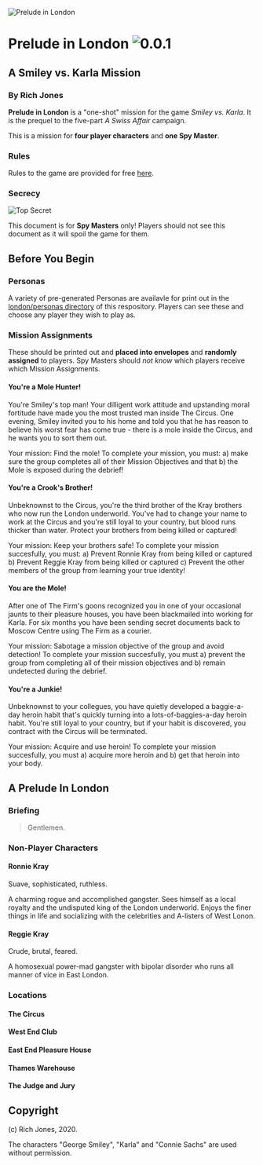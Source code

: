 ![Prelude in London](https://images.pexels.com/photos/34077/pexels-photo.jpg?auto=compress&cs=tinysrgb&dpr=2&h=750&w=1260)
# Prelude in London ![0.0.1](https://img.shields.io/badge/version-0.0.1-brightgreen.svg)
## A Smiley vs. Karla Mission
### By Rich Jones

__**Prelude in London**__ is a "one-shot" mission for the game _Smiley vs. Karla_. It is the prequel to the five-part _A Swiss Affair_ campaign.

This is a mission for **four player characters** and **one Spy Master**.

### Rules

Rules to the game are provided for free [here]().

### Secrecy

![Top Secret](https://peoplefacts.com/wp-content/uploads/2015/04/Top-Secret.jpg)

This document is for **Spy Masters** only! Players should not see this document as it will spoil the game for them.

## Before You Begin

### Personas

A variety of pre-generated Personas are availavle for print out in the [london/personas directory]() of this respository. Players can see these and choose any player they wish to play as.

### Mission Assignments

These should be printed out and **placed into envelopes** and **randomly assigned** to players. Spy Masters should _not know_ which players receive which Mission Assignments.

#### You're a Mole Hunter!

You're Smiley's top man! Your dilligent work attitude and upstanding moral fortitude have made you the most trusted man inside The Circus. One evening, Smiley invited you to his home and told you that he has reason to believe his worst fear has come true - there is a mole inside the Circus, and he wants you to sort them out.

Your mission: Find the mole! To complete your mission, you must: 
	a) make sure the group completes all of their Mission Objectives and that 
	b) the Mole is exposed during the debrief!

#### You're a Crook's Brother!

Unbeknownst to the Circus, you're the third brother of the Kray brothers who now run the London underworld. You've had to change your name to work at the Circus and you're still loyal to your country, but blood runs thicker than water. Protect your brothers from being killed or captured!

Your mission: Keep your brothers safe! To complete your mission succesfully, you must:
	a) Prevent Ronnie Kray from being killed or captured
	b) Prevent Reggie Kray from being killed or captured
	c) Prevent the other members of the group from learning your true identity! 

#### You are the Mole!

After one of The Firm's goons recognized you in one of your occasional jaunts to their pleasure houses, you have been blackmailed into working for Karla. For six months you have been sending secret documents back to Moscow Centre using The Firm as a courier.

Your mission: Sabotage a mission objective of the group and avoid detection! To complete your mission succesfully, you must a) prevent the group from completing all of their mission objectives and b) remain undetected during the debrief.

#### You're a Junkie!

Unbeknownst to your collegues, you have quietly developed a baggie-a-day heroin habit that's quickly turning into a lots-of-baggies-a-day heroin habit. You're still loyal to your country, but if your habit is discovered, you contract with the Circus will be terminated.

Your mission: Acquire and use heroin! To complete your mission succesfully, you must a) acquire more heroin and b) get that heroin into your body.

## A Prelude In London

### Briefing

> Gentlemen. 

### Non-Player Characters

#### Ronnie Kray

Suave, sophisticated, ruthless.

A charming rogue and accomplished gangster. Sees himself as a local royalty and the undisputed king of the London underworld. Enjoys the finer things in life and socializing with the celebrities and A-listers of West Lonon.

#### Reggie Kray

Crude, brutal, feared.

A homosexual power-mad gangster with bipolar disorder who runs all manner of vice in East London.

### Locations

#### The Circus

#### West End Club

#### East End Pleasure House

#### Thames Warehouse

#### The Judge and Jury


## Copyright

(c) Rich Jones, 2020.

The characters "George Smiley", "Karla" and "Connie Sachs" are used without permission.